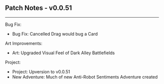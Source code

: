 ## Patch Notes - v0.0.51
----

Bug Fix:
- Bug Fix: Cancelled Drag would bug a Card

Art Improvements:
- Art: Upgraded Visual Feel of Dark Alley Battlefields

Project:
- Project: Upversion to v0.0.51
- New Adventure: Much of new Anti-Robot Sentiments Adventure created
